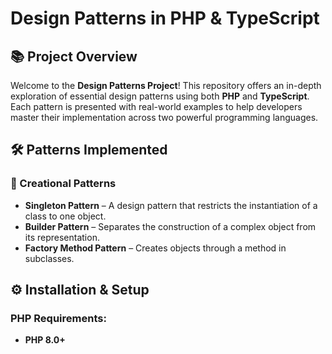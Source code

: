 # Design Patterns in PHP & TypeScript

## 📚 Project Overview

Welcome to the **Design Patterns Project**! This repository offers an in-depth exploration of essential design patterns using both **PHP** and **TypeScript**. Each pattern is presented with real-world examples to help developers master their implementation across two powerful programming languages.

## 🛠️ Patterns Implemented

### 🔨 Creational Patterns

- **Singleton Pattern** – A design pattern that restricts the instantiation of a class to one object.
- **Builder Pattern** – Separates the construction of a complex object from its representation.
- **Factory Method Pattern** –  Creates objects through a method in subclasses.

<!-- ### 🏗️ Structural Patterns

- **Adapter Pattern** – Allows objects with incompatible interfaces to work together.
- **Decorator Pattern** – Dynamically adds behavior or responsibilities to objects.

### 🔄 Behavioral Patterns

- **Observer Pattern** – Establishes a one-to-many dependency between objects.
- **Strategy Pattern** – Enables selecting algorithms at runtime. -->

## ⚙️ Installation & Setup

### PHP Requirements:

- **PHP 8.0+**
